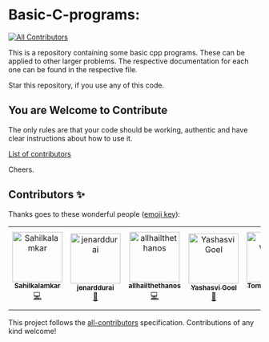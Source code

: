 # Basic-C-programs:
[![All Contributors](https://img.shields.io/badge/all_contributors-6-orange.svg?style=flat-square)](#contributors)

This is a repository containing some basic cpp programs.
These can be applied to other larger problems.
The respective documentation for each one can be found in the respective file.

Star this repository, if you use any of this code.

## You are Welcome to Contribute
The only rules are that your code should be working, authentic and have clear instructions about how to use it.


[ List of contributors](https://github.com/yashasvi-goel/Basic-C-programs/blob/master/CONTRIBUTORS.md)


Cheers.

## Contributors ✨

Thanks goes to these wonderful people ([emoji key](https://allcontributors.org/docs/en/emoji-key)):

<!-- ALL-CONTRIBUTORS-LIST:START - Do not remove or modify this section -->
<!-- prettier-ignore -->
<table>
  <tr>
    <td align="center"><a href="https://github.com/Sahilkalamkar"><img src="https://avatars3.githubusercontent.com/u/44552119?v=4" width="100px;" alt="Sahilkalamkar"/><br /><sub><b>Sahilkalamkar</b></sub></a><br /><a href="https://github.com/yashasvi-goel/Basic-C-programs/commits?author=Sahilkalamkar" title="Code">💻</a></td>
    <td align="center"><a href="https://github.com/jenarddurai"><img src="https://avatars2.githubusercontent.com/u/20268403?v=4" width="100px;" alt="jenarddurai"/><br /><sub><b>jenarddurai</b></sub></a><br /><a href="https://github.com/yashasvi-goel/Basic-C-programs/commits?author=jenarddurai" title="Documentation">📖</a></td>
    <td align="center"><a href="https://github.com/allhailthethanos"><img src="https://avatars2.githubusercontent.com/u/55079966?v=4" width="100px;" alt="allhailthethanos"/><br /><sub><b>allhailthethanos</b></sub></a><br /><a href="https://github.com/yashasvi-goel/Basic-C-programs/commits?author=allhailthethanos" title="Code">💻</a></td>
    <td align="center"><a href="http://yashasvigoel.me"><img src="https://avatars0.githubusercontent.com/u/31849052?v=4" width="100px;" alt="Yashasvi Goel"/><br /><sub><b>Yashasvi Goel</b></sub></a><br /><a href="#maintenance-yashasvi-goel" title="Maintenance">🚧</a></td>
    <td align="center"><a href="https://github.com/zomsik"><img src="https://avatars1.githubusercontent.com/u/56839075?v=4" width="100px;" alt="Tomasz Wiejak"/><br /><sub><b>Tomasz Wiejak</b></sub></a><br /><a href="https://github.com/yashasvi-goel/Basic-C-programs/commits?author=zomsik" title="Code">💻</a></td>
    <td align="center"><a href="https://github.com/prajwalkpandey"><img src="https://avatars3.githubusercontent.com/u/40430027?v=4" width="100px;" alt="Prajawal Kumar Pandey"/><br /><sub><b>Prajawal Kumar Pandey</b></sub></a><br /><a href="https://github.com/yashasvi-goel/Basic-C-programs/commits?author=prajwalkpandey" title="Code">💻</a></td>
  </tr>
</table>

<!-- ALL-CONTRIBUTORS-LIST:END -->

This project follows the [all-contributors](https://github.com/all-contributors/all-contributors) specification. Contributions of any kind welcome!